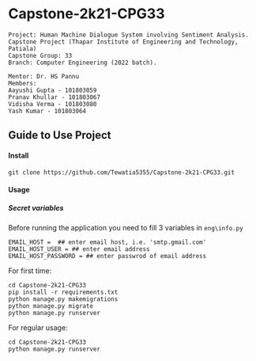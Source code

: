 # Capstone-2k21-CPG33

```
Project: Human Machine Dialogue System involving Sentiment Analysis. 
Capstone Project (Thapar Institute of Engineering and Technology, Patiala) 
Capstone Group: 33
Branch: Computer Engineering (2022 batch).

Mentor: Dr. HS Pannu
Members:
Aayushi Gupta - 101803059
Pranav Khullar - 101803067
Vidisha Verma - 101803080
Yash Kumar - 101803064
```


## Guide to Use Project
#### Install

```
git clone https://github.com/Tewatia5355/Capstone-2k21-CPG33.git
```


#### Usage

##### Secret variables

Before running the application you need to fill 3 variables in ```eng\info.py``` 
```
EMAIL_HOST =  ## enter email host, i.e. 'smtp.gmail.com'
EMAIL_HOST_USER = ## enter email address
EMAIL_HOST_PASSWORD = ## enter passwrod of email address
```


For first time:
```
cd Capstone-2k21-CPG33
pip install -r requirements.txt 
python manage.py makemigrations 
python manage.py migrate
python manage.py runserver
```

For regular usage:
```
cd Capstone-2k21-CPG33
python manage.py runserver
```
